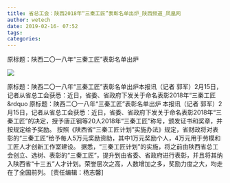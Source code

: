 ```yaml
---
title: 省总工会：陕西2018年“三秦工匠”表彰名单出炉_陕西频道_凤凰网
author: wetech
date: 2019-02-16- 07:52
tags: 
categories: 
---
```

原标题：陕西二〇一八年“三秦工匠”表彰名单出炉
<!-- more -->
                
<img align="center" border="0" src="http://p2.ifengimg.com/a/2016/0810/204c433878d5cf9size1_w16_h16.png" />
                
            
原标题：陕西二〇一八年“三秦工匠”表彰名单出炉本报讯（记者 郭军）2月15日，记者从省总工会获悉：近日，省委、省政府下发关于命名表彰2018年“三秦工匠&rdquo
原标题：陕西二〇一八年“三秦工匠”表彰名单出炉
本报讯（记者 郭军）2月15日，记者从省总工会获悉：近日，省委、省政府下发关于命名表彰2018年“三秦工匠”的决定，授予唐正钢等20人2018年“三秦工匠”称号，颁发证书和奖章，并按规定给予奖励。
按照《陕西省“三秦工匠计划”实施办法》规定，省财政将对表彰的“三秦工匠”给予每人5万元奖励资助，其中1万元奖励个人，4万元用于劳模和工匠人才创新工作室建设。
据悉，“三秦工匠计划”的实施，将之前由陕西省总工会创立、选树、表彰的“三秦工匠”，提升到由省委、省政府进行表彰，并且将其纳入陕西省“十三五”人才计划。荣誉层次之高，人数增加之多，奖励力度之大，均走在了全国前列。
[责任编辑：杨志馨]
            

